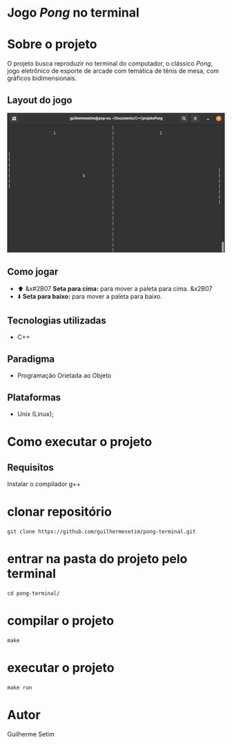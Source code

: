 # Jogo *Pong* no terminal

# Sobre o projeto

O projeto busca reproduzir no terminal do computador, o clássico *Pong*, jogo eletrônico de esporte de arcade com temática de tênis de mesa, com gráficos bidimensionais.


## Layout do jogo
![Jogo](assets/imagem1.png) 

## Como jogar
- ⬆️ &x#2B07 **Seta para cima:** para mover a paleta para cima. &x2B07
- ⬇️ **Seta para baixo:** para mover a paleta para baixo.


## Tecnologias utilizadas
- C++

## Paradigma
- Programação Orietada ao Objeto

## Plataformas
- Unix (Linux);

# Como executar o projeto

## Requisitos
Instalar o compilador g++


# clonar repositório
`git clone https://github.com/guilhermesetim/pong-terminal.git`

# entrar na pasta do projeto pelo terminal
`cd pong-terminal/`

# compilar o projeto 
`make`

# executar o projeto
`make run`

# Autor

Guilherme Setim